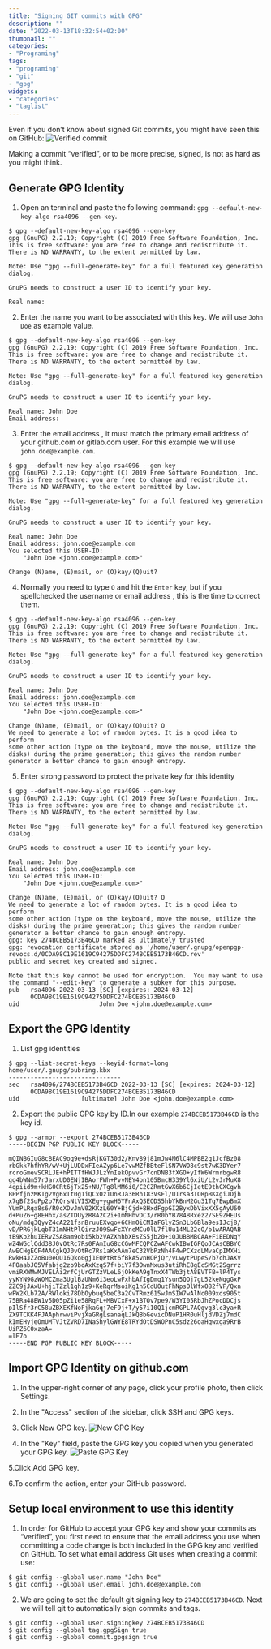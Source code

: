 ```yaml
---
title: "Signing GIT commits with GPG"
description: ""
date: "2022-03-13T18:32:54+02:00"
thumbnail: ""
categories:
- "Programing"
tags:
- "programing"
- "git"
- "gpg"
widgets:
- "categories"
- "taglist"
---
```



Even if you don’t know about signed Git commits, you might have seen this on GitHub:
![Verified commit](/images/github-verified-commit.png 'Verified')

<!--more--> 

Making a commit “verified”, or to be more precise, signed, is not as hard as you might think.

Generate GPG Identity
---------------------
1. Open an terminal and paste the following command: `gpg --default-new-key-algo rsa4096 --gen-key`. 
```shell
$ gpg --default-new-key-algo rsa4096 --gen-key
gpg (GnuPG) 2.2.19; Copyright (C) 2019 Free Software Foundation, Inc.
This is free software: you are free to change and redistribute it.
There is NO WARRANTY, to the extent permitted by law.

Note: Use "gpg --full-generate-key" for a full featured key generation dialog.

GnuPG needs to construct a user ID to identify your key.

Real name: 
```
2. Enter the name you want to be associated with this key. We will use `John Doe` as example value.

```shell
$ gpg --default-new-key-algo rsa4096 --gen-key
gpg (GnuPG) 2.2.19; Copyright (C) 2019 Free Software Foundation, Inc.
This is free software: you are free to change and redistribute it.
There is NO WARRANTY, to the extent permitted by law.

Note: Use "gpg --full-generate-key" for a full featured key generation dialog.

GnuPG needs to construct a user ID to identify your key.

Real name: John Doe
Email address: 
```
3. Enter the email address , it must match the primary email address of your github.com or gitlab.com user. For this example we will use `john.doe@example.com`.

```shell
$ gpg --default-new-key-algo rsa4096 --gen-key
gpg (GnuPG) 2.2.19; Copyright (C) 2019 Free Software Foundation, Inc.
This is free software: you are free to change and redistribute it.
There is NO WARRANTY, to the extent permitted by law.

Note: Use "gpg --full-generate-key" for a full featured key generation dialog.

GnuPG needs to construct a user ID to identify your key.

Real name: John Doe
Email address: john.doe@example.com
You selected this USER-ID:
    "John Doe <john.doe@example.com>"

Change (N)ame, (E)mail, or (O)kay/(Q)uit? 
```
4. Normally you need to type `O` and hit the `Enter` key, but if you spellchecked the username or email address , this is the time to correct them. 

```shell
$ gpg --default-new-key-algo rsa4096 --gen-key
gpg (GnuPG) 2.2.19; Copyright (C) 2019 Free Software Foundation, Inc.
This is free software: you are free to change and redistribute it.
There is NO WARRANTY, to the extent permitted by law.

Note: Use "gpg --full-generate-key" for a full featured key generation dialog.

GnuPG needs to construct a user ID to identify your key.

Real name: John Doe
Email address: john.doe@example.com
You selected this USER-ID:
    "John Doe <john.doe@example.com>"

Change (N)ame, (E)mail, or (O)kay/(Q)uit? O
We need to generate a lot of random bytes. It is a good idea to perform
some other action (type on the keyboard, move the mouse, utilize the
disks) during the prime generation; this gives the random number
generator a better chance to gain enough entropy.
```

5. Enter strong password to protect the private key for this identity
```shell
$ gpg --default-new-key-algo rsa4096 --gen-key
gpg (GnuPG) 2.2.19; Copyright (C) 2019 Free Software Foundation, Inc.
This is free software: you are free to change and redistribute it.
There is NO WARRANTY, to the extent permitted by law.

Note: Use "gpg --full-generate-key" for a full featured key generation dialog.

GnuPG needs to construct a user ID to identify your key.

Real name: John Doe
Email address: john.doe@example.com
You selected this USER-ID:
    "John Doe <john.doe@example.com>"

Change (N)ame, (E)mail, or (O)kay/(Q)uit? O
We need to generate a lot of random bytes. It is a good idea to perform
some other action (type on the keyboard, move the mouse, utilize the
disks) during the prime generation; this gives the random number
generator a better chance to gain enough entropy.
gpg: key 274BCEB5173B46CD marked as ultimately trusted
gpg: revocation certificate stored as '/home/user/.gnupg/openpgp-revocs.d/0CDA98C19E1619C94275DDFC274BCEB5173B46CD.rev'
public and secret key created and signed.

Note that this key cannot be used for encryption.  You may want to use
the command "--edit-key" to generate a subkey for this purpose.
pub   rsa4096 2022-03-13 [SC] [expires: 2024-03-12]
      0CDA98C19E1619C94275DDFC274BCEB5173B46CD
uid                      John Doe <john.doe@example.com>
```

Export the GPG Identity
-----------------------
1. List gpg identities
```shell
$ gpg --list-secret-keys --keyid-format=long
home/user/.gnupg/pubring.kbx
-------------------------------
sec   rsa4096/274BCEB5173B46CD 2022-03-13 [SC] [expires: 2024-03-12]
      0CDA98C19E1619C94275DDFC274BCEB5173B46CD
uid                 [ultimate] John Doe <john.doe@example.com>

```
2. Export the public GPG key by ID.In our example `274BCEB5173B46CD` is the key id.
```shell
$ gpg --armor --export 274BCEB5173B46CD
-----BEGIN PGP PUBLIC KEY BLOCK-----

mQINBGIuG8cBEAC9og9e+dsRjKGT30d2/Knv89j81mJw4M6lC4MPBB2g1JcfBz08
rbGkk7hfhYR/wV+UjLUDDxFIeAZyp6Le7vwMZfBBteFlSN7VWO8c9st7wK3DYer7
rcroGmevSCRLJE+hPITTfHWJJLzYnIekQpvvGr7cnDNB3fXGO+yIfW6WrmrbgwR8
gg4bWNm57rJarxUD0ENjIBAorFWh+PvyNEY4on105BmcH339Yl6xiU/L2vJrMuX8
4qpiid9m+kHG0CRt6jTx25+NU/Tg8lMM6i0/C2CZRmtGwX6b6CjIetE9thCXCgvh
BPPfjnzMKTg2Vg6xTt0g1iQCx0z1UnRJa36Rh183VsFl/UIrsa3TORpBKXgiJDjh
x7gBf2SuPp2o7RQrsNtVISXEg+ygwH6YFnAxQSEODS5hbYkBnM2Gu31Tq7EwpBmX
YUmPLRqa8s6/R0cXDvJmV02KKzL60Y+BjCjd+8HxdFgpGI2ByxDbVixXX5gAyU6O
d+PuZ6+g8EHhx/asZTDUyzR8A2C2i+1mNHhvDC3/rR0bYB784BRxez2/SE9ZHEUs
oNu/mdq3QyvZ4cA221fsnBruuEXvgo+6CHmOiCMIaFGlyZSn3LbGBla9esIJcj8/
vD/PRGjkLqbT31mNHtPlQirzJO9SwFcXYneMCuOlL7flUu14ML22cO/b1wARAQAB
tB9Kb2huIERvZSA8am9obi5kb2VAZXhhbXBsZS5jb20+iQJUBBMBCAA+FiEEDNqY
wZ4WGclCdd38J0vOtRc7Rs0FAmIuG8cCGwMFCQPCZwAFCwkIBwIGFQoJCAsCBBYC
AwECHgECF4AACgkQJ0vOtRc7Rs1aKxAAm7eC32VbPzNh4F4wPCXzdLMvaCpIMXHi
RwkH4JZZoBu0eQU16Qko0gj1EQPtRt6fBkA5vnHOPjQr/vLwytPUpeS/b7chJAKV
4FOaabJO5Vfabjg2zo9boAxKzqS7f+biY7f3OwnMxus3utiRhE8gEcSMGt2Sgrrz
vmiRXWMwMJVELAi2rfCjUrGTZzVLeL6jOkKeA9gTnxX4TWb3jtA8EVTFB+lP4Tys
yyKYN9GzWOMCZma3UglBzUNm6i3eoLwFxhbAfIgDmq1Ysun5QOj7gL52keNqgGxP
ZZC9jJAxU+hjiTZzl1qh1z9+KeRqrMsoiKg1n5CdU0utFhNpsOlWfx082fVF/Qxn
wFW2KLb72A/RWloki78DbOybuq5beC3a2CvTRmz615wJmSIW7wAlNc009xds905t
75BRa48EW1v5D05pZi1e58RqFL+MBVCxF+x1BTOv7pe9/W3YI05RbJhZPocDDCjs
pIlSfr3rC58uZBXEKfNoFjkaGqj7eF9j+T/y57i10Q1jcmRGPL7AQgvg3lc3ya+R
ZX9TCKK4FJAAphrwviPvjXaGRgLsanaqLJkQBbGevicDNuP1HR0uHljdVDZj7mdC
kImEHyjeOmUMTVJtZVRD7INaShylGWYE8TRYdOtDSWOPnC5sdz26oaHqwxga9RrB
UiPZ6C0xzaA=
=lE7o
-----END PGP PUBLIC KEY BLOCK-----
```

Import GPG Identity on github.com
-----------------------------
1. In the upper-right corner of any page, click your profile photo, then click Settings.

2. In the "Access" section of the sidebar, click  SSH and GPG keys.

3. Click New GPG key.
![New GPG Key](/images/github-gpg-keys.png 'New GPG Key')

4. In the "Key" field, paste the GPG key you copied when you generated your GPG key.
![Paste GPG Key](/images/github-gpg-key-paste.png 'Paste GPG Key')

5.Click Add GPG key.

6.To confirm the action, enter your GitHub password.

Setup local environment to use this identity
--------------------------------------------
1. In order for GitHub to accept your GPG key and show your commits as “verified”, you first need to ensure that the email address you use when committing a code change is both included in the GPG key and verified on GitHub.
   To set what email address Git uses when creating a commit use:
```shell
$ git config --global user.name "John Doe"
$ git config --global user.email john.doe@example.com
```

2. We are going to set the default git signing key to `274BCEB5173B46CD`. Next we will tell git to automatically sign commits and tags. 
```shell
$ git config --global user.signingkey 274BCEB5173B46CD
$ git config --global tag.gpgSign true
$ git config --global commit.gpgsign true
```

